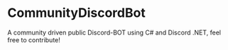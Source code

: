 # CommunityDiscordBot
A community driven public Discord-BOT using C# and Discord .NET, feel free to contribute! 
###
####

